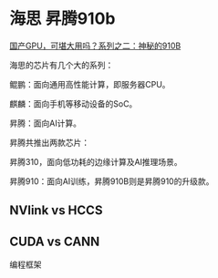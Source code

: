 # 海思 昇腾910b 

[国产GPU，可堪大用吗？系列之二：神秘的910B](https://mp.weixin.qq.com/s/olWs3I5kHSNPQhSe-SjKcw)


海思的芯片有几个大的系列：

鲲鹏：面向通用高性能计算，即服务器CPU。

麒麟：面向手机等移动设备的SoC。

昇腾：面向AI计算。



昇腾共推出两款芯片：

昇腾310，面向低功耗的边缘计算及AI推理场景。 

昇腾910：面向AI训练，昇腾910B则是昇腾910的升级款。

## NVlink  vs HCCS 

## CUDA vs CANN 

编程框架 
